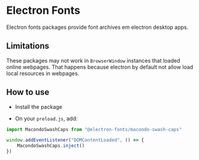 # Electron Fonts

Electron fonts packages provide font archives em electron desktop apps.

## Limitations

These packages may not work in `BrowserWindow` instances that loaded online webpages. That happens because electron by default not allow load local resources in webpages.

## How to use

* Install the package

* On your `preload.js`, add:

```ts
import MacondoSwashCaps from "@electron-fonts/macondo-swash-caps"

window.addEventListener("DOMContentLoaded", () => {
    MacondoSwashCaps.inject()
})
```